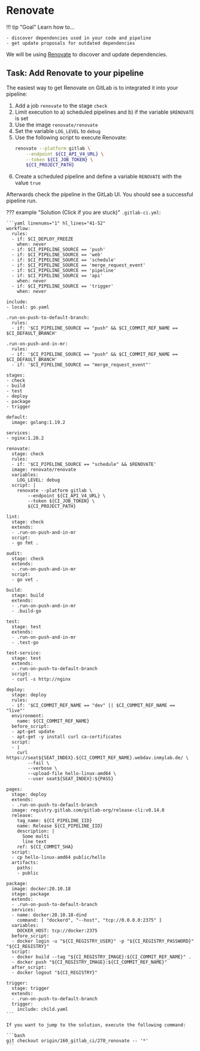 # Renovate

!!! tip "Goal"
    Learn how to...

    - discover dependencies used in your code and pipeline
    - get update proposals for outdated dependencies

We will be using [Renovate](https://github.com/renovatebot/renovate) to discover and update dependencies.

## Task: Add Renovate to your pipeline

The easiest way to get Renovate on GitLab is to integrated it into your pipeline:

1. Add a job `renovate` to the stage `check`
1. Limit execution to a) scheduled pipelines and b) if the variable `$RENOVATE` is set
1. Use the image `renovate/renovate`
1. Set the variable `LOG_LEVEL` to `debug`
1. Use the following script to execute Renovate:
    ```bash
    renovate --platform gitlab \
        --endpoint ${CI_API_V4_URL} \
        --token ${CI_JOB_TOKEN} \
        ${CI_PROJECT_PATH}
    ```
1. Create a scheduled pipeline and define a variable `RENOVATE` with the value `true`

Afterwards check the pipeline in the GitLab UI. You should see a successful pipeline run.

??? example "Solution (Click if you are stuck)"
    `.gitlab-ci.yml`:

    ```yaml linenums="1" hl_lines="41-52"
    workflow:
      rules:
      - if: $CI_DEPLOY_FREEZE
        when: never
      - if: $CI_PIPELINE_SOURCE == 'push'
      - if: $CI_PIPELINE_SOURCE == 'web'
      - if: $CI_PIPELINE_SOURCE == 'schedule'
      - if: $CI_PIPELINE_SOURCE == 'merge_request_event'
      - if: $CI_PIPELINE_SOURCE == 'pipeline'
      - if: $CI_PIPELINE_SOURCE == 'api'
        when: never
      - if: $CI_PIPELINE_SOURCE == 'trigger'
        when: never
      
    include:
    - local: go.yaml
    
    .run-on-push-to-default-branch:
      rules:
      - if: '$CI_PIPELINE_SOURCE == "push" && $CI_COMMIT_REF_NAME == $CI_DEFAULT_BRANCH'
    
    .run-on-push-and-in-mr:
      rules:
      - if: '$CI_PIPELINE_SOURCE == "push" && $CI_COMMIT_REF_NAME == $CI_DEFAULT_BRANCH'
      - if: '$CI_PIPELINE_SOURCE == "merge_request_event"'
    
    stages:
    - check
    - build
    - test
    - deploy
    - package
    - trigger
    
    default:
      image: golang:1.19.2
    
    services:
    - nginx:1.20.2
    
    renovate:
      stage: check
      rules:
      - if: '$CI_PIPELINE_SOURCE == "schedule" && $RENOVATE'
      image: renovate/renovate
      variables:
        LOG_LEVEL: debug
      script: |
        renovate --platform gitlab \
            --endpoint ${CI_API_V4_URL} \
            --token ${CI_JOB_TOKEN} \
            ${CI_PROJECT_PATH}
    
    lint:
      stage: check
      extends:
      - .run-on-push-and-in-mr
      script:
      - go fmt .
    
    audit:
      stage: check
      extends:
      - .run-on-push-and-in-mr
      script:
      - go vet .
    
    build:
      stage: build
      extends:
      - .run-on-push-and-in-mr
      - .build-go
    
    test:
      stage: test
      extends:
      - .run-on-push-and-in-mr
      - .test-go
    
    test-service:
      stage: test
      extends:
      - .run-on-push-to-default-branch
      script:
      - curl -s http://nginx
    
    deploy:
      stage: deploy
      rules:
      - if: '$CI_COMMIT_REF_NAME == "dev" || $CI_COMMIT_REF_NAME == "live"'
      environment:
        name: ${CI_COMMIT_REF_NAME}
      before_script:
      - apt-get update
      - apt-get -y install curl ca-certificates
      script:
      - |
        curl https://seat${SEAT_INDEX}.${CI_COMMIT_REF_NAME}.webdav.inmylab.de/ \
            --fail \
            --verbose \
            --upload-file hello-linux-amd64 \
            --user seat${SEAT_INDEX}:${PASS}
    
    pages:
      stage: deploy
      extends:
      - .run-on-push-to-default-branch
      image: registry.gitlab.com/gitlab-org/release-cli:v0.14.0
      release:
        tag_name: ${CI_PIPELINE_IID}
        name: Release ${CI_PIPELINE_IID}
        description: |
          Some multi
          line text
        ref: ${CI_COMMIT_SHA}
      script:
      - cp hello-linux-amd64 public/hello
      artifacts:
        paths:
        - public
    
    package:
      image: docker:20.10.18
      stage: package
      extends:
      - .run-on-push-to-default-branch
      services:
      - name: docker:20.10.18-dind
        command: [ "dockerd", "--host", "tcp://0.0.0.0:2375" ]
      variables:
        DOCKER_HOST: tcp://docker:2375
      before_script:
      - docker login -u "${CI_REGISTRY_USER}" -p "${CI_REGISTRY_PASSWORD}" "${CI_REGISTRY}"
      script:
      - docker build --tag "${CI_REGISTRY_IMAGE}:${CI_COMMIT_REF_NAME}" .
      - docker push "${CI_REGISTRY_IMAGE}:${CI_COMMIT_REF_NAME}"
      after_script:
      - docker logout "${CI_REGISTRY}"
    
    trigger:
      stage: trigger
      extends:
      - .run-on-push-to-default-branch
      trigger:
        include: child.yaml
    ```
    
    If you want to jump to the solution, execute the following command:

    ```bash
    git checkout origin/160_gitlab_ci/270_renovate -- '*'
    ```
